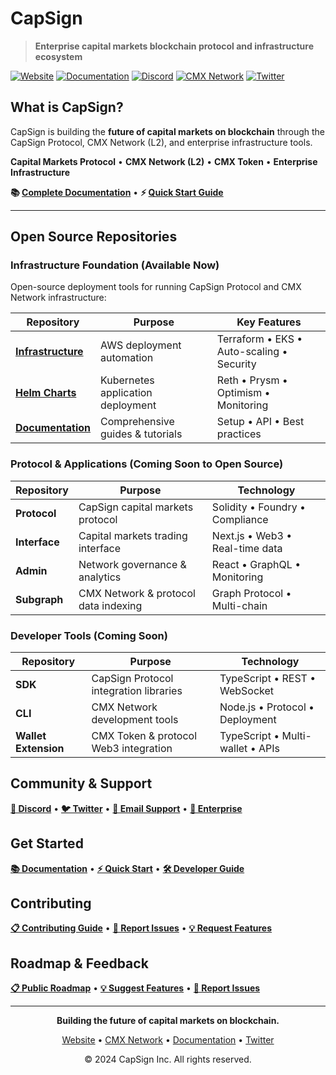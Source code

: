# CapSign

> **Enterprise capital markets blockchain protocol and infrastructure ecosystem**

[![Website](https://img.shields.io/badge/website-capsign.com-blue)](https://capsign.com)
[![Documentation](https://img.shields.io/badge/docs-capsign.com-green)](https://docs.capsign.com)
[![Discord](https://img.shields.io/discord/1210387731075833856?color=7289da&logo=discord&logoColor=white)](https://discord.gg/gSmnZ9wmNv)
[![CMX Network](https://img.shields.io/badge/CMX-Network-green)](https://cmx.network)
[![Twitter](https://img.shields.io/badge/twitter-@capsign-1DA1F2&logo=twitter&logoColor=white)](https://twitter.com/capsigninc)

## What is CapSign?

CapSign is building the **future of capital markets on blockchain** through the CapSign Protocol, CMX Network (L2), and enterprise infrastructure tools.

**Capital Markets Protocol** • **CMX Network (L2)** • **CMX Token** • **Enterprise Infrastructure**

**📚 [Complete Documentation](https://docs.capsign.com)** • **⚡ [Quick Start Guide](https://docs.capsign.com/quickstart)**

---

## Open Source Repositories

### **Infrastructure Foundation** (Available Now)

Open-source deployment tools for running CapSign Protocol and CMX Network infrastructure:

| Repository                                                      | Purpose                           | Key Features                              |
| --------------------------------------------------------------- | --------------------------------- | ----------------------------------------- |
| **[Infrastructure](https://github.com/capsign/infrastructure)** | AWS deployment automation         | Terraform • EKS • Auto-scaling • Security |
| **[Helm Charts](https://github.com/capsign/helm-charts)**       | Kubernetes application deployment | Reth • Prysm • Optimism • Monitoring      |
| **[Documentation](https://github.com/capsign/docs)**            | Comprehensive guides & tutorials  | Setup • API • Best practices              |

### **Protocol & Applications** (Coming Soon to Open Source)

| Repository    | Purpose                              | Technology                      |
| ------------- | ------------------------------------ | ------------------------------- |
| **Protocol**  | CapSign capital markets protocol     | Solidity • Foundry • Compliance |
| **Interface** | Capital markets trading interface    | Next.js • Web3 • Real-time data |
| **Admin**     | Network governance & analytics       | React • GraphQL • Monitoring    |
| **Subgraph**  | CMX Network & protocol data indexing | Graph Protocol • Multi-chain    |

### **Developer Tools** (Coming Soon)

| Repository           | Purpose                                | Technology                       |
| -------------------- | -------------------------------------- | -------------------------------- |
| **SDK**              | CapSign Protocol integration libraries | TypeScript • REST • WebSocket    |
| **CLI**              | CMX Network development tools          | Node.js • Protocol • Deployment  |
| **Wallet Extension** | CMX Token & protocol Web3 integration  | TypeScript • Multi-wallet • APIs |

## Community & Support

**[💬 Discord](https://discord.gg/gSmnZ9wmNv)** • **[🐦 Twitter](https://twitter.com/CapSignInc)** • **[📧 Email Support](mailto:support@capsign.com)** • **[🏢 Enterprise](https://support.capsign.com)**

## Get Started

**[📚 Documentation](https://docs.capsign.com)** • **[⚡ Quick Start](https://docs.capsign.com/quickstart)** • **[🛠️ Developer Guide](https://docs.capsign.com/developers)**

## Contributing

**[📋 Contributing Guide](https://github.com/capsign/infrastructure/blob/main/CONTRIBUTING.md)** • **[🐛 Report Issues](https://github.com/capsign/infrastructure/issues)** • **[💡 Request Features](https://github.com/orgs/capsign/discussions)**

## Roadmap & Feedback

**[📋 Public Roadmap](https://github.com/orgs/capsign/projects/1)** • **[💡 Suggest Features](https://github.com/orgs/capsign/discussions/categories/ideas)** • **[🐛 Report Issues](https://github.com/capsign/infrastructure/issues)**

---

<div align="center">

**Building the future of capital markets on blockchain.**

[Website](https://capsign.com) • [CMX Network](https://cmx.network) • [Documentation](https://docs.capsign.com) • [Twitter](https://twitter.com/capsigninc)

© 2024 CapSign Inc. All rights reserved.

</div>

